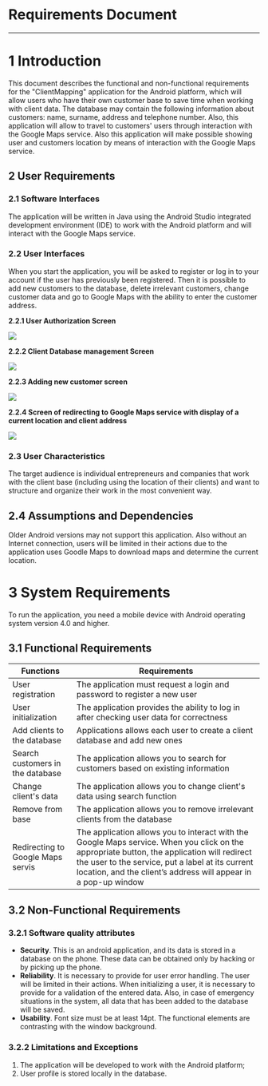 # Requirements Document
---

# 1 Introduction

 This document describes the functional and non-functional requirements for the "ClientMapping" application for the Android platform, which will allow users who have their own customer base to save time when working with client data. The database may contain the following information about customers: name, surname, address and telephone number. Also, this application will allow to travel to customers' users through interaction with the Google Maps service. Also this application will make possible showing user and customers location by means of interaction with the Google Maps service.

## 2  User Requirements

### 2.1 Software Interfaces

The application will be written in Java using the Android Studio integrated development environment (IDE) to work with the Android platform and will interact with the Google Maps service.

### 2.2 User Interfaces

When you start the application, you will be asked to register or log in to your account if the user has previously been registered. Then it is possible to add new customers to the database, delete irrelevant customers, change customer data and go to Google Maps with the ability to enter the customer address.

**2.2.1 User Authorization Screen**
 
![](https://github.com/IlliaVysotski/TaskPlanner/blob/master/docs/Mockups/Registration%20screen.png)
  
 **2.2.2 Client Database management Screen**
 
  ![](https://github.com/IlliaVysotski/TaskPlanner/blob/master/docs/Mockups/Database%20menu.png)
  
 **2.2.3 Adding new customer screen**
 
  ![](https://github.com/IlliaVysotski/TaskPlanner/blob/master/docs/Mockups/Adding%20client.png)
  
 **2.2.4 Screen of redirecting to Google Maps service with display of a current location and client address**
 
  ![](https://github.com/IlliaVysotski/TaskPlanner/blob/master/docs/Mockups/Map%20function.png)

### 2.3 User Characteristics

The target audience is individual entrepreneurs and companies that work with the client base (including using the location of their clients) and want to structure and organize their work in the most convenient way.

## 2.4 Assumptions and Dependencies

Older Android versions may not support this application. Also without an Internet connection, users will be limited in their actions due to the application uses Goodle Maps to download maps and determine the current location.

# 3 System Requirements

To run the application, you need a mobile device with Android operating system version 4.0 and higher.

## 3.1 Functional Requirements

|Functions| Requirements |
|--|--|
|User registration| The application must request a login and password to register a new user 
|User initialization|The application provides the ability to log in after checking user data for correctness
| Add clients to the database|Applications allows each user to create a client database and add new ones
Search customers in the database|The application allows you to search for customers based on existing information
Change client's data|The application allows you to change client's data using search function
|  Remove from base| The application allows you to remove irrelevant clients from the database
| Redirecting to Google Maps servis| The application allows you to interact with the Google Maps service. When you click on the appropriate button, the application will redirect the user to the service, put a label at its current location, and the client’s address will appear in a pop-up window


## 3.2 Non-Functional Requirements


### 3.2.1 Software quality attributes

-   **Security**. This is an android application, and its data is stored in a database on the phone. These data can be obtained only by hacking or by picking up the phone.
-    **Reliability**. It is necessary to provide for user error handling. The user will be limited in their actions. When initializing a user, it is necessary to provide for a validation of the entered data. Also, in case of emergency situations in the system, all data that has been added to the database will be saved.
-  **Usability**. Font size must be at least 14pt. The functional elements are contrasting with the window background.

### 3.2.2 Limitations and Exceptions
1. The application will be developed to work with the Android platform;
2. User profile is stored locally in the database.
